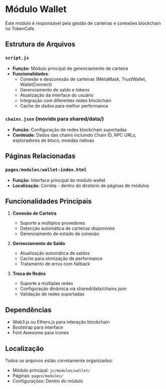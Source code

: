 # Módulo Wallet

Este módulo é responsável pela gestão de carteiras e conexões blockchain no TokenCafe.

## Estrutura de Arquivos

### `script.js`
- **Função**: Módulo principal de gerenciamento de carteira
- **Funcionalidades**:
  - Conexão e desconexão de carteiras (MetaMask, TrustWallet, WalletConnect)
  - Gerenciamento de saldo e tokens
  - Atualização da interface do usuário
  - Integração com diferentes redes blockchain
  - Cache de dados para melhor performance

### `chains.json` (movido para shared/data/)
- **Função**: Configuração de redes blockchain suportadas
- **Conteúdo**: Dados das chains incluindo Chain ID, RPC URLs, exploradores de bloco, moedas nativas

## Páginas Relacionadas

### `pages/modules/wallet-index.html`
- **Função**: Interface principal do módulo wallet
- **Localização**: Correta - dentro do diretório de páginas de módulos

## Funcionalidades Principais

1. **Conexão de Carteira**
   - Suporte a múltiplos provedores
   - Detecção automática de carteiras disponíveis
   - Gerenciamento de estado de conexão

2. **Gerenciamento de Saldo**
   - Atualização automática de saldos
   - Cache para otimização de performance
   - Tratamento de erros com fallback

3. **Troca de Redes**
   - Suporte a múltiplas redes
   - Configuração dinâmica via shared/data/chains.json
   - Validação de redes suportadas

## Dependências

- Web3.js ou Ethers.js para interação blockchain
- Bootstrap para interface
- Font Awesome para ícones

## Localização

Todos os arquivos estão corretamente organizados:
- Módulo principal: `js/modules/wallet/`
- Páginas: `pages/modules/`
- Configurações: Dentro do módulo